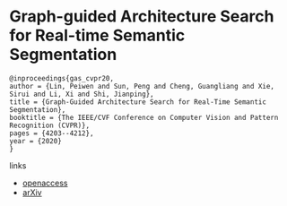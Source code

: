 # Graph-guided Architecture Search for Real-time Semantic Segmentation

```
@inproceedings{gas_cvpr20,
author = {Lin, Peiwen and Sun, Peng and Cheng, Guangliang and Xie, Sirui and Li, Xi and Shi, Jianping},
title = {Graph-Guided Architecture Search for Real-Time Semantic Segmentation},
booktitle = {The IEEE/CVF Conference on Computer Vision and Pattern Recognition (CVPR)},
pages = {4203--4212},
year = {2020}
}
```

links
- [openaccess](http://openaccess.thecvf.com/content_CVPR_2020/html/Lin_Graph-Guided_Architecture_Search_for_Real-Time_Semantic_Segmentation_CVPR_2020_paper.html)
- [arXiv](https://arxiv.org/abs/1909.06793)
